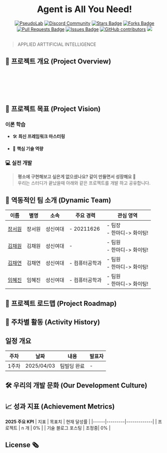 
<h1 align="center">Agent is All You Need!</h1>

<div align="center">
<a href="https://pseudo-lab.com"><img src="https://img.shields.io/badge/PseudoLab-S10-3776AB" alt="PseudoLab"/></a>
<a href="https://discord.gg/EPurkHVtp2"><img src="https://img.shields.io/badge/Discord-BF40BF" alt="Discord Community"/></a>
<a href="https://github.com/Pseudo-Lab/10th-template/stargazers"><img src="https://img.shields.io/github/stars/Pseudo-Lab/10th-template" alt="Stars Badge"/></a>
<a href="https://github.com/Pseudo-Lab/10th-template/network/members"><img src="https://img.shields.io/github/forks/Pseudo-Lab/10th-template" alt="Forks Badge"/></a>
<a href="https://github.com/Pseudo-Lab/10th-template/pulls"><img src="https://img.shields.io/github/issues-pr/Pseudo-Lab/10th-template" alt="Pull Requests Badge"/></a>
<a href="https://github.com/Pseudo-Lab/10th-template/issues"><img src="https://img.shields.io/github/issues/Pseudo-Lab/10th-template" alt="Issues Badge"/></a>
<a href="https://github.com/Pseudo-Lab/10th-template/graphs/contributors"><img alt="GitHub contributors" src="https://img.shields.io/github/contributors/Pseudo-Lab/10th-template?color=2b9348"></a>
<a href="https://hits.seeyoufarm.com"><img src="https://hits.seeyoufarm.com/api/count/incr/badge.svg?url=https%3A%2F%2Fgithub.com%2Fpseudo-lab%2F10th-template&count_bg=%2379C83D&title_bg=%23555555&icon=&icon_color=%23E7E7E7&title=hits&edge_flat=false"/></a>
</div>
<br>

> APPLIED ARTTIFICIAL INTELLIGENCE



## 🌟 프로젝트 개요 (Project Overview)
<p align="center">
</p>

<br>  
<br>  
<h3 align="center">
  <p></p>
</h3>
<br>  


## 🎯 프로젝트 목표 (Project Vision)

### 이론 학습
- 🛠️ **최신 프레임워크 마스터링**

- 🎯 **핵심 기술 역량**


### 💻 실전 개발

> **평소에 구현해보고 싶은게 없으셨나요? 같이 만들면서 성장해요 🌱**  
> 우리는 스터디가 끝났을때 아래와 같은 프로젝트를 개발 하고 공유합니다.

## 🧑 역동적인 팀 소개 (Dynamic Team)
| 이름 | 별명 | 소속 | 주요 경력 | 관심 영역 |
|--------|------|------|------------|----------|
| [장서원](https://github.com/oculo0204) | 장서원 | 성신여대 | - 20211626 | - 팀장<br>- 한마디-> 화이팅! |
| [김채원](https://github.com/oculo0204) | 김채원 | 성신여대 | -  | - 팀원<br>- 한마디-> 화이팅! |
| [김채연](https://github.com/oculo0204) | 김채연 | 성신여대 | - 컴퓨터공학과 | - 팀원<br>- 한마디-> 화이팅! |
| [임혜진](https://github.com/oculo0204) | 임혜진 | 성신여대 | - 컴퓨터공학과 | - 팀원<br>- 한마디-> 화이팅! |

## 🚀 프로젝트 로드맵 (Project Roadmap)

## 📅 주차별 활동 (Activity History)

## 일정 개요
| 주차   | 날짜         | 내용                                         | 발표자 |
|--------|------------|--------------------------------------------|--------|
| 1주차  | 2025/04/03 | 팀빌딩 완료                        | -      |


## 🛠️ 우리의 개발 문화 (Our Development Culture)

## 📈 성과 지표 (Achievement Metrics)
**2025 주요 KPI**
| 지표 | 목표치 | 현재 달성률 |
|------|---------|-------------|
| 프로젝트 | n 개 | 0% |
| 기술 블로그 포스팅 | 조정중| 0% |



## License 🗞

